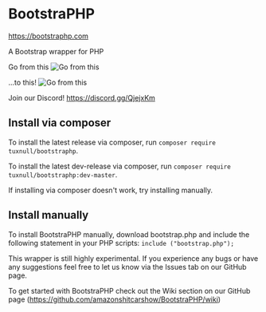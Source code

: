 # BootstraPHP
https://bootstraphp.com

A Bootstrap wrapper for PHP

Go from this
![Go from this](https://tuxnull.com/bootstraphp/image1.png)

...to this!
![Go from this](https://tuxnull.com/bootstraphp/image2.png?nocache=1)




Join our Discord! https://discord.gg/QjejxKm



## Install via composer

To install the latest release via composer, run `composer require tuxnull/bootstraphp`.

To install the latest dev-release via composer, run `composer require tuxnull/bootstraphp:dev-master`.

If installing via composer doesn't work, try installing manually.

## Install manually

To install BootstraPHP manually, download bootstrap.php and include the following statement in your PHP scripts: `include ("bootstrap.php");`


This wrapper is still highly experimental. If you experience any bugs or have any suggestions feel free to let us know via the Issues tab on our GitHub page.

To get started with BootstraPHP check out the Wiki section on our GitHub page (https://github.com/amazonshitcarshow/BootstraPHP/wiki)
